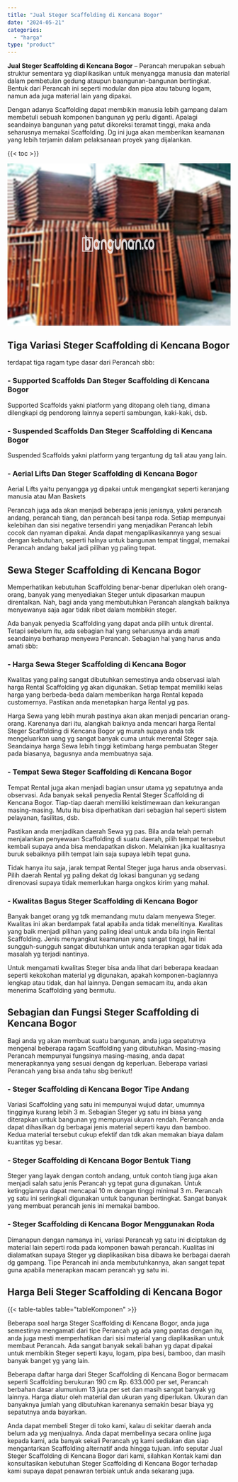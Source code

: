 ```yaml
---
title: "Jual Steger Scaffolding di Kencana Bogor"
date: "2024-05-21"
categories: 
  - "harga"
type: "product"
---
```


**Jual Steger Scaffolding di Kencana Bogor** – Perancah merupakan sebuah struktur sementara yg diaplikasikan untuk menyangga manusia dan material dalam pembetulan gedung ataupun baangunan-bangunan bertingkat. Bentuk dari Perancah ini seperti modular dan pipa atau tabung logam, namun ada juga material lain yang dipakai.

Dengan adanya Scaffolding dapat membikin manusia lebih gampang dalam membetuli sebuah komponen bangunan yg perlu diganti. Apalagi seandainya bangunan yang patut dikoreksi teramat tinggi, maka anda seharusnya memakai Scaffolding. Dg ini juga akan memberikan keamanan yang lebih terjamin dalam pelaksanaan proyek yang dijalankan.

{{< toc >}}

![Jual Steger Scaffolding di Kencana Bogor](/images/sewa-scaffolding-steger-13.png)

## Tiga Variasi Steger Scaffolding di Kencana Bogor

terdapat tiga ragam type dasar dari Perancah sbb:

### \- Supported Scaffolds Dan Steger Scaffolding di Kencana Bogor

Supported Scaffolds yakni platform yang ditopang oleh tiang, dimana dilengkapi dg pendorong lainnya seperti sambungan, kaki-kaki, dsb.

### \- Suspended Scaffolds Dan Steger Scaffolding di Kencana Bogor

Suspended Scaffolds yakni platform yang tergantung dg tali atau yang lain.

### \- Aerial Lifts Dan Steger Scaffolding di Kencana Bogor

Aerial Lifts yaitu penyangga yg dipakai untuk mengangkat seperti keranjang manusia atau Man Baskets

Perancah juga ada akan menjadi beberapa jenis jenisnya, yakni perancah andang, perancah tiang, dan perancah besi tanpa roda. Setiap mempunyai kelebihan dan sisi negative tersendiri yang menjadikan Perancah lebih cocok dan nyaman dipakai. Anda dapat mengaplikasikannya yang sesuai dengan kebutuhan, seperti halnya untuk bangunan tempat tinggal, memakai Perancah andang bakal jadi pilihan yg paling tepat.

## Sewa Steger Scaffolding di Kencana Bogor

Memperhatikan kebutuhan Scaffolding benar-benar diperlukan oleh orang-orang, banyak yang menyediakan Steger untuk dipasarkan maupun direntalkan. Nah, bagi anda yang membutuhkan Perancah alangkah baiknya menyewanya saja agar tidak ribet dalam membikin steger.

Ada banyak penyedia Scaffolding yang dapat anda pilih untuk dirental. Tetapi sebelum itu, ada sebagian hal yang seharusnya anda amati seandainya berharap menyewa Perancah. Sebagian hal yang harus anda amati sbb:

### \- Harga Sewa Steger Scaffolding di Kencana Bogor

Kwalitas yang paling sangat dibutuhkan semestinya anda observasi ialah harga Rental Scaffolding yg akan digunakan. Setiap tempat memiliki kelas harga yang berbeda-beda dalam memberikan harga Rental kepada customernya. Pastikan anda menetapkan harga Rental yg pas.

Harga Sewa yang lebih murah pastinya akan akan menjadi pencarian orang-orang. Karenanya dari itu, alangkah baiknya anda mencari harga Rental Steger Scaffolding di Kencana Bogor yg murah supaya anda tdk mengeluarkan uang yg sangat banyak cuma untuk merental Steger saja. Seandainya harga Sewa lebih tinggi ketimbang harga pembuatan Steger pada biasanya, bagusnya anda membuatnya saja.

### \- Tempat Sewa Steger Scaffolding di Kencana Bogor

Tempat Rental juga akan menjadi bagian unsur utama yg sepatutnya anda observasi. Ada banyak sekali penyedia Rental Steger Scaffolding di Kencana Bogor. Tiap-tiap daerah memiliki keistimewaan dan kekurangan masing-masing. Mutu itu bisa diperhatikan dari sebagian hal seperti sistem pelayanan, fasilitas, dsb.

Pastikan anda menjadikan daerah Sewa yg pas. Bila anda telah pernah menjalankan penyewaan Scaffolding di suatu daerah, pilih tempat tersebut kembali supaya anda bisa mendapatkan diskon. Melainkan jika kualitasnya buruk sebaiknya pilih tempat lain saja supaya lebih tepat guna.

Tidak hanya itu saja, jarak tempat Rental Steger juga harus anda observasi. Pilih daerah Rental yg paling dekat dg lokasi bangunan yg sedang direnovasi supaya tidak memerlukan harga ongkos kirim yang mahal.

### \- Kwalitas Bagus Steger Scaffolding di Kencana Bogor

Banyak banget orang yg tdk memandang mutu dalam menyewa Steger. Kwalitas ini akan berdampak fatal apabila anda tidak menelitinya. Kwalitas yang baik menjadi pilihan yang paling ideal untuk anda bila ingin Rental Scaffolding. Jenis menyangkut keamanan yang sangat tinggi, hal ini sungguh-sungguh sangat dibutuhkan untuk anda terapkan agar tidak ada masalah yg terjadi nantinya.

Untuk mengamati kwalitas Steger bisa anda lihat dari beberapa keadaan seperti kekokohan material yg digunakan, apakah komponen-bagiannya lengkap atau tidak, dan hal lainnya. Dengan semacam itu, anda akan menerima Scaffolding yang bermutu.

## Sebagian dan Fungsi Steger Scaffolding di Kencana Bogor

Bagi anda yg akan membuat suatu bangunan, anda juga sepatutnya mengenal beberapa ragam Scaffolding yang dibutuhkan. Masing-masing Perancah mempunyai fungsinya masing-masing, anda dapat menerapkannya yang sesuai dengan dg keperluan. Beberapa variasi Perancah yang bisa anda tahu sbg berikut!

### \- Steger Scaffolding di Kencana Bogor Tipe Andang

Variasi Scaffolding yang satu ini mempunyai wujud datar, umumnya tingginya kurang lebih 3 m. Sebagian Steger yg satu ini biasa yang diterapkan untuk bangunan yg mempunyai ukuran rendah. Perancah anda dapat dihasilkan dg berbagai jenis material seperti kayu dan bamboo. Kedua material tersebut cukup efektif dan tdk akan memakan biaya dalam kuantitas yg besar.

### \- Steger Scaffolding di Kencana Bogor Bentuk Tiang

Steger yang layak dengan contoh andang, untuk contoh tiang juga akan menjadi salah satu jenis Perancah yg tepat guna digunakan. Untuk ketinggiannya dapat mencapai 10 m dengan tinggi minimal 3 m. Perancah yg satu ini seringkali digunakan untuk bangunan bertingkat. Sangat banyak yang membuat perancah jenis ini memakai bamboo.

### \- Steger Scaffolding di Kencana Bogor Menggunakan Roda

Dimanapun dengan namanya ini, variasi Perancah yg satu ini diciptakan dg material lain seperti roda pada komponen bawah perancah. Kualitas ini dialamatkan supaya Steger yg diaplikasikan bisa dibawa ke berbagai daerah dg gampang. Tipe Perancah ini anda membutuhkannya, akan sangat tepat guna apabila menerapkan macam perancah yg satu ini.

## Harga Beli Steger Scaffolding di Kencana Bogor

{{< table-tables table="tableKomponen" >}}

Beberapa soal harga Steger Scaffolding di Kencana Bogor, anda juga semestinya mengamati dari tipe Perancah yg ada yang pantas dengan itu, anda juga mesti memperhatikan dari sisi material yang diaplikasikan untuk membaut Perancah. Ada sangat banyak sekali bahan yg dapat dipakai untuk membikin Steger seperti kayu, logam, pipa besi, bamboo, dan masih banyak banget yg yang lain.

Beberapa daftar harga dari Steger Scaffolding di Kencana Bogor bermacam seperti Scaffolding berukuran 190 cm Rp. 633.000 per set, Perancah berbahan dasar alumunium 13 juta per set dan masih sangat banyak yg lainnya. Harga diatur oleh material dan ukuran yang diperlukan. Ukuran dan banyaknya jumlah yang dibutuhkan karenanya semakin besar biaya yg sepatutnya anda bayarkan.

Anda dapat membeli Steger di toko kami, kalau di sekitar daerah anda belum ada yg menjualnya. Anda dapat membelinya secara online juga kepada kami, ada banyak sekali Perancah yg kami sediakan dan siap mengantarkan Scaffolding alternatif anda hingga tujuan. info seputar Jual Steger Scaffolding di Kencana Bogor dari kami, silahkan Kontak kami dan konsultasikan kebutuhan Steger Scaffolding di Kencana Bogor terhadap kami supaya dapat penawran terbiak untuk anda sekarang juga.
